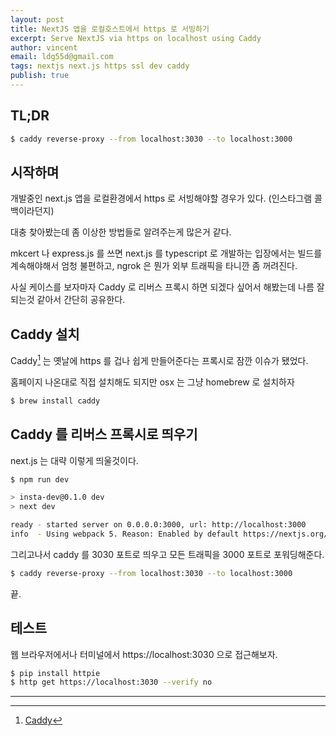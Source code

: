```yaml
---
layout: post
title: NextJS 앱을 로컬호스트에서 https 로 서빙하기
excerpt: Serve NextJS via https on localhost using Caddy
author: vincent
email: ldg55d@gmail.com
tags: nextjs next.js https ssl dev caddy
publish: true
---
```


## TL;DR

```bash
$ caddy reverse-proxy --from localhost:3030 --to localhost:3000
```

## 시작하며

개발중인 next.js 앱을 로컬환경에서 https 로 서빙해야할 경우가 있다. (인스타그램 콜백이라던지) 

대충 찾아봤는데 좀 이상한 방법들로 알려주는게 많은거 같다. 

mkcert 나 express.js 를 쓰면 next.js 를 typescript 로 개발하는 입장에서는 빌드를 계속해야해서 엄청 불편하고, ngrok 은 뭔가 외부 트래픽을 타니깐 좀 꺼려진다.

사실 케이스를 보자마자 Caddy 로 리버스 프록시 하면 되겠다 싶어서 해봤는데 나름 잘 되는것 같아서 간단히 공유한다.

## Caddy 설치

Caddy[^1] 는 옛날에 https 를 겁나 쉽게 만들어준다는 프록시로 잠깐 이슈가 됐었다.

홈페이지 나온대로 직접 설치해도 되지만 osx 는 그냥 homebrew 로 설치하자

```bash
$ brew install caddy
```

## Caddy 를 리버스 프록시로 띄우기

next.js 는 대략 이렇게 띄울것이다.
```bash
$ npm run dev

> insta-dev@0.1.0 dev
> next dev

ready - started server on 0.0.0.0:3000, url: http://localhost:3000
info  - Using webpack 5. Reason: Enabled by default https://nextjs.org/docs/messages/webpack5
```

그리고나서 caddy 를 3030 포트로 띄우고 모든 트래픽을 3000 포트로 포워딩해준다.

```bash
$ caddy reverse-proxy --from localhost:3030 --to localhost:3000
```

끝.


## 테스트

웹 브라우저에서나 터미널에서 https://localhost:3030 으로 접근해보자.

```bash
$ pip install httpie
$ http get https://localhost:3030 --verify no
```

----

[^1]: [Caddy](https://caddyserver.com/)